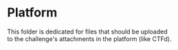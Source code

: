 # Platform
This folder is dedicated for files that should be uploaded  
to the challenge's attachments in the platform (like CTFd).